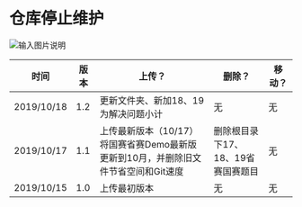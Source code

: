 # 仓库停止维护

![输入图片说明](https://ws1.sinaimg.cn/large/005ZFreDly1g9qiq778erj31hc0u0nm1.jpg "在这里输入图片标题")

| 时间 | 版本 | 上传？ | 删除？ | 移动？ |
| ---- | ---- | ------ | ------ | ------ |
|2019/10/18|1.2|更新文件夹、新加18、19为解决问题小计|无|无
|2019/10/17|1.1|上传最新版本（10/17）将国赛省赛Demo最新版更新到10月，并删除旧文件节省空间和Git速度|删除根目录下17、18、19省赛国赛题目|无|
|2019/10/15|1.0|上传最初版本|无|无|

